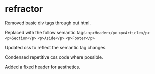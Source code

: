 # refractor

Removed basic div tags through out html.

Replaced with the follow semantic tags:
 `<p>Header</p>`
 `<p>Article</p>`
 `<p>Section</p>`
 `<p>Aside</p>`
 `<p>Footer</p>`
  
 Updated css to reflect the semantic tag changes.
 
 Condensed repetitive css code where possible.
 
 Added a fixed header for aesthetics. 
